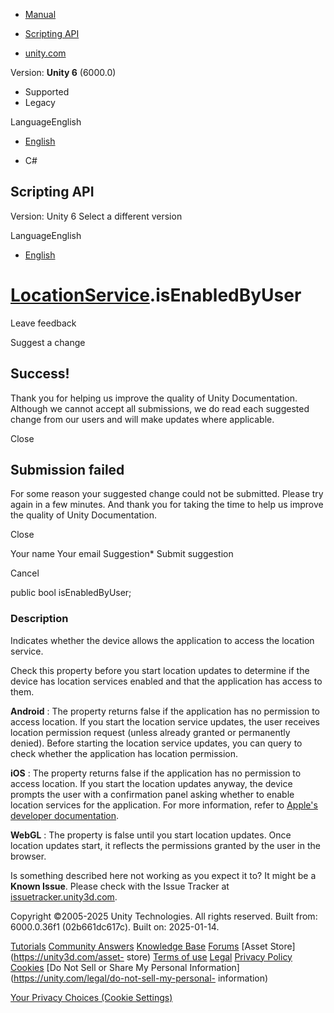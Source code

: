 [ ]()

  * [Manual](../Manual/index.html)
  * [Scripting API](../ScriptReference/index.html)

  * [unity.com](https://unity.com/)

Version: **Unity 6** (6000.0)

  * Supported
  * Legacy

LanguageEnglish

  * [English]()

  * C#

[ ](https://docs.unity3d.com)

## Scripting API

Version: Unity 6 Select a different version

LanguageEnglish

  * [English]()

#  [LocationService](LocationService.html).isEnabledByUser

Leave feedback

Suggest a change

## Success!

Thank you for helping us improve the quality of Unity Documentation. Although
we cannot accept all submissions, we do read each suggested change from our
users and will make updates where applicable.

Close

## Submission failed

For some reason your suggested change could not be submitted. Please <a>try
again</a> in a few minutes. And thank you for taking the time to help us
improve the quality of Unity Documentation.

Close

Your name Your email Suggestion* Submit suggestion

Cancel

[ ]()

public bool isEnabledByUser;

### Description

Indicates whether the device allows the application to access the location
service.

Check this property before you start location updates to determine if the
device has location services enabled and that the application has access to
them.  
  
**Android** : The property returns false if the application has no permission
to access location. If you start the location service updates, the user
receives location permission request (unless already granted or permanently
denied). Before starting the location service updates, you can query to check
whether the application has location permission.  
  
**iOS** : The property returns false if the application has no permission to
access location. If you start the location updates anyway, the device prompts
the user with a confirmation panel asking whether to enable location services
for the application. For more information, refer to [Apple's developer
documentation](https://developer.apple.com/documentation/corelocation/cllocationmanager/locationservicesenabled\(\)?language=objc).  
  
**WebGL** : The property is false until you start location updates. Once
location updates start, it reflects the permissions granted by the user in the
browser.

Is something described here not working as you expect it to? It might be a
**Known Issue**. Please check with the Issue Tracker at
[issuetracker.unity3d.com](https://issuetracker.unity3d.com).

Copyright ©2005-2025 Unity Technologies. All rights reserved. Built from:
6000.0.36f1 (02b661dc617c). Built on: 2025-01-14.

[Tutorials](https://unity3d.com/learn) [Community
Answers](https://answers.unity3d.com) [Knowledge
Base](https://support.unity3d.com/hc/en-us)
[Forums](https://forum.unity3d.com) [Asset Store](https://unity3d.com/asset-
store) [Terms of use](https://docs.unity3d.com/Manual/TermsOfUse.html)
[Legal](https://unity.com/legal) [Privacy
Policy](https://unity.com/legal/privacy-policy)
[Cookies](https://unity.com/legal/cookie-policy) [Do Not Sell or Share My
Personal Information](https://unity.com/legal/do-not-sell-my-personal-
information)

[Your Privacy Choices (Cookie Settings)](javascript:void\(0\);)

